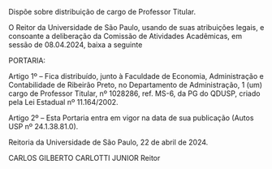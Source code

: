 Dispõe sobre distribuição de cargo de Professor Titular.

O Reitor da Universidade de São Paulo, usando de suas atribuições legais, e consoante a deliberação da Comissão de Atividades Acadêmicas, em sessão de 08.04.2024, baixa a seguinte

PORTARIA:

Artigo 1º – Fica distribuído, junto à Faculdade de Economia, Administração e Contabilidade de Ribeirão Preto, no Departamento de Administração, 1 (um) cargo de Professor Titular, nº 1028286, ref. MS-6, da PG do QDUSP, criado pela Lei Estadual nº 11.164/2002.

Artigo 2º – Esta Portaria entra em vigor na data de sua publicação (Autos USP nº 24.1.38.81.0).

Reitoria da Universidade de São Paulo, 22 de abril de 2024.

 

CARLOS GILBERTO CARLOTTI JUNIOR
Reitor